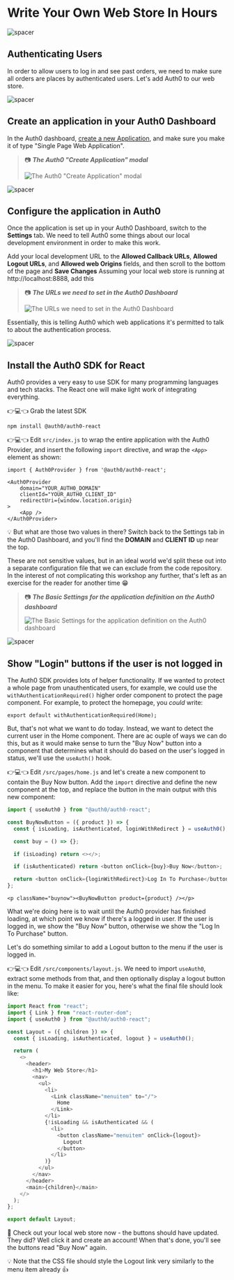 # Write Your Own Web Store In Hours

![spacer](workshop-assets/readme-images/spacer.png)

## Authenticating Users

In order to allow users to log in and see past orders, we need to make sure all orders are places by authenticated users. Let's add Auth0 to our web store.

![spacer](workshop-assets/readme-images/spacer.png)

## Create an application in your Auth0 Dashboard

In the Auth0 dashboard, [create a new Application](https://manage.auth0.com/#/applications), and make sure you make it of type "Single Page Web Application".

> 📷 **_The Auth0 "Create Application" modal_**
>
> ![The Auth0 "Create Application" modal](workshop-assets/readme-images/auth0-create-application.jpg)

![spacer](workshop-assets/readme-images/spacer.png)

## Configure the application in Auth0

Once the application is set up in your Auth0 Dashboard, switch to the **Settings** tab. We need to tell Auth0 some things about our local development environment in order to make this work.

Add your local development URL to the **Allowed Callback URLs**, **Allowed Logout URLs**, and **Allowed web Origins** fields, and then scroll to the bottom of the page and **Save Changes** Assuming your local web store is running at http://localhost:8888, add this

> 📷 **_The URLs we need to set in the Auth0 Dashboard_**
>
> ![The URLs we need to set in the Auth0 Dashboard](workshop-assets/readme-images/auth0-settings-uris.jpg)

Essentially, this is telling Auth0 which web applications it's permitted to talk to about the authentication process.

![spacer](workshop-assets/readme-images/spacer.png)

## Install the Auth0 SDK for React

Auth0 provides a very easy to use SDK for many programming languages and tech stacks. The React one will make light work of integrating everything.

👉💻👈 Grab the latest SDK

```
npm install @auth0/auth0-react
```

👉💻👈 Edit `src/index.js` to wrap the entire application with the Auth0 Provider, and insert the following `import` directive, and wrap the `<App>` element as shown:

```
import { Auth0Provider } from '@auth0/auth0-react';
```

```
<Auth0Provider
    domain="YOUR_AUTH0_DOMAIN"
    clientId="YOUR_AUTH0_CLIENT_ID"
    redirectUri={window.location.origin}
>
    <App />
</Auth0Provider>
```

💡 But what are those two values in there? Switch back to the Settings tab in the Auth0 Dashboard, and you'll find the **DOMAIN** and **CLIENT ID** up near the top.

These are not sensitive values, but in an ideal world we'd split these out into a separate configuration file that we can exclude from the code repository. In the interest of not complicating this workshop any further, that's left as an exercise for the reader for another time 😁

> 📷 **_The Basic Settings for the application definition on the Auth0 dashboard_**
>
> ![The Basic Settings for the application definition on the Auth0 dashboard](workshop-assets/readme-images/auth0-applications-basic-info.jpg)

![spacer](workshop-assets/readme-images/spacer.png)

## Show "Login" buttons if the user is not logged in

The Auth0 SDK provides lots of helper functionality. If we wanted to protect a whole page from unauthenticated users, for example, we could use the `withAuthenticationRequired()` higher order component to protect the page component. For example, to protect the homepage, you _could_ write:

```
export default withAuthenticationRequired(Home);
```

But, that's not what we want to do today. Instead, we want to detect the current user in the Home component. There are ac ouple of ways we can do this, but as it would make sense to turn the "Buy Now" button into a component that determines what it should do based on the user's logged in status, we'll use the `useAuth()` hook.

👉💻👈 Edit `/src/pages/home.js` and let's create a new component to contain the Buy Now button. Add the `import` directive and define the new component at the top, and replace the button in the main output with this new component:

```javascript
import { useAuth0 } from "@auth0/auth0-react";

const BuyNowButton = ({ product }) => {
  const { isLoading, isAuthenticated, loginWithRedirect } = useAuth0();

  const buy = () => {};

  if (isLoading) return <></>;

  if (isAuthenticated) return <button onClick={buy}>Buy Now</button>;

  return <button onClick={loginWithRedirect}>Log In To Purchase</button>;
};
```

```
<p className="buynow"><BuyNowButton product={product} /></p>
```

What we're doing here is to wait until the Auth0 provider has finished loading, at which point we know if there's a logged in user. If the user is logged in, we show the "Buy Now" button, otherwise we show the "Log In To Purchase" button.

Let's do something similar to add a Logout button to the menu if the user is logged in.

👉💻👈 Edit `/src/components/layout.js`. We need to import `useAuth0`, extract some methods from that, and then optionally display a logout button in the menu. To make it easier for you, here's what the final file should look like:

```javascript
import React from "react";
import { Link } from "react-router-dom";
import { useAuth0 } from "@auth0/auth0-react";

const Layout = ({ children }) => {
  const { isLoading, isAuthenticated, logout } = useAuth0();

  return (
    <>
      <header>
        <h1>My Web Store</h1>
        <nav>
          <ul>
            <li>
              <Link className="menuitem" to="/">
                Home
              </Link>
            </li>
            {!isLoading && isAuthenticated && (
              <li>
                <button className="menuitem" onClick={logout}>
                  Logout
                </button>
              </li>
            )}
          </ul>
        </nav>
      </header>
      <main>{children}</main>
    </>
  );
};

export default Layout;
```

🧪 Check out your local web store now - the buttons should have updated. They did? Well click it and create an account! When that's done, you'll see the buttons read "Buy Now" again.

💡 Note that the CSS file should style the Logout link very similarly to the menu item already 👍
